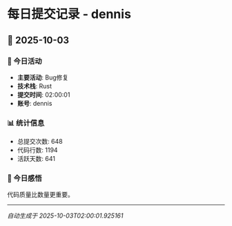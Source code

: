 # 每日提交记录 - dennis

## 📅 2025-10-03

### 🎯 今日活动
- **主要活动**: Bug修复
- **技术栈**: Rust
- **提交时间**: 02:00:01
- **账号**: dennis

### 📊 统计信息
- 总提交次数: 648
- 代码行数: 1194
- 活跃天数: 641

### 💭 今日感悟
代码质量比数量更重要。

---
*自动生成于 2025-10-03T02:00:01.925161*
